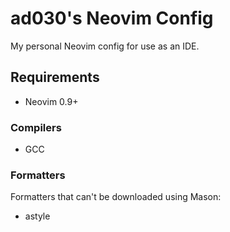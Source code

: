 # ad030's Neovim Config

My personal Neovim config for use as an IDE.

## Requirements

- Neovim 0.9+

### Compilers

- GCC

### Formatters

Formatters that can't be downloaded using Mason:

- astyle
